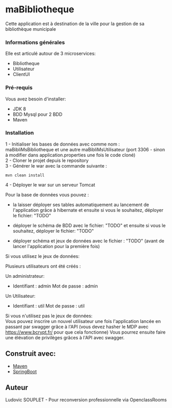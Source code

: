 # maBibliotheque

Cette application est à destination de la ville pour la gestion de sa bibliothèque municipale

### Informations générales

Elle est articulé autour de 3 microservices:

- Bibliotheque
- Utilisateur
- ClientUI

### Pré-requis

Vous avez besoin d'installer:
- JDK 8  
- BDD Mysql pour 2 BDD
- Maven  

### Installation

1 - Initialiser les bases de données avec comme nom : maBibliMsBibliotheque et une autre maBibliMsUtilisateur (port 3306 - sinon à modifier dans application.properties une fois le code cloné)  
2 - Cloner le projet depuis le repository  
3 - Générer le war avec la commande suivante :  
```
mvn clean install
```
4 - Déployer le war sur un serveur Tomcat

Pour la base de données vous pouvez :

- la laisser déployer ses tables automatiquement au lancement de l'application grâce à hibernate et ensuite si vous le souhaitez, déployer le fichier: "TODO"

- déployer le schéma de BDD avec le fichier: "TODO" et ensuite si vous le souhaitez, déployer le fichier: "TODO"

- déployer schéma et jeux de données avec le fichier : "TODO" (avant de lancer l'application pour la première fois)

Si vous utilisez le jeux de données:

Plusieurs utilisateurs ont été créés :

Un administrateur:   
- Identifiant : admin Mot de passe : admin

Un Utilisateur:  
- Identifiant : util Mot de passe : util

Si vous n'utilisez pas le jeux de données:  
Vous pouvez inscrire un nouvel utilisateur une fois l'application lancée en passant par swagger grâce à l'API (vous devez hasher le MDP avec https://www.bcrypt.fr/ pour que cela fonctionne)
Vous pourrez ensuite faire une élévation de privilèges grâces à l'API avec swagger.

## Construit avec:
* [Maven](https://maven.apache.org/)
* [SpringBoot](https://spring.io/projects/spring-boot)

## Auteur
Ludovic SOUPLET - Pour reconversion professionnelle via OpenclassRooms
